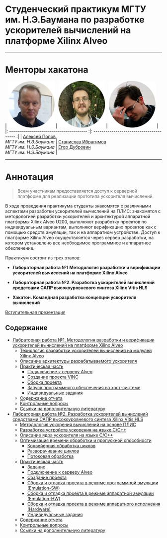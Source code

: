 # Cтуденческий практикум МГТУ им. Н.Э.Баумана по разработке ускорителей вычислений на платформе Xilinx Alveo 

---

# Менторы хакатона


|   <img src="assets/aleksei_popov.png" width="150"> |  <img src="assets/stanislav_ibragimov.png" width="150">  |  <img src="assets/egor_dubrovin.png" width="150">  |
|: --------------------------------------- :|: --------------------------------------- :|
|   [Алексей Попов](mailto:alexpopov@bmstu.ru), <br> *МГТУ им. Н.Э.Баумана*   |   [Станислав  Ибрагимов](mailto:ibragimov@bmstu.ru)  <br>  *МГТУ им. Н.Э.Баумана*    |   [Егор Дубровин](mailto:dubrovin.en@ya.ru)  <br>  *МГТУ им. Н.Э.Баумана*    |
 

---
	

# Аннотация <a name="0"></a>

> Всем участникам предоставляется доступ к серверной платформе для реализации прототипа ускорителя вычислений. 

В ходе проведения практикума студенты знакомятся с различными аспектами разработки ускорителей вычислений на ПЛИС: знакомятся с методологией разработки ускорителей и архитектурой аппаратной платформы Xilinx Alveo U200, выполняют разработку проектов по индивидуальным вариантам, выполняют верификацию проектов как с помощью средств эмуляции, так и на аппаратном устройстве. Доступ к платформе Xilinx Alveo осуществляется через сервер разработки, на котором установлено все необходимое программное и аппаратное обеспечение.

Практикум состоит из трех этапов:

- **Лабораторная работа №1 Методология разработки и верификации ускорителей вычислений на платформе Xilinx Alveo**

- **Лабораторная работа №2. Разработка ускорителей вычислений средствами САПР высокоуровневого синтеза Xilinx Vitis HLS**

- **Хакатон. Командная разработка концепции ускорителя вычислений**

[Вступительная презентация](https://github.com/alexbmstu/2021/blob/master/docs/%D0%9F%D1%80%D0%B0%D0%BA%D1%82%D0%B8%D0%BA%D1%83%D0%BC.pdf)


## Содержание


- [Лабраторная работа №1. Методология разработки и верификации ускорителей вычислений на  платформе Xilinx Alveo ](#1)
	- [Технология разработки ускорителей вычислений на модулей Xilinx Alveo](#1_1)
	- [Описание архитектуры разрабатываемого ускорителя](#1_2)
	- [Практическая часть](#1_3)
		- [Подключение к серверу Alveo](#1_3_1)
		- [Создание проекта VINC](#1_3_2)
		- [Сборка проекта](#1_3_3)
		- [Запуск программного обеспечения на хост-системе](#1_3_4)
		- [Индивидуальные задания](#1_3_5)
	- [Содержание отчета](#1_4)
	- [Контрольные вопросы](#1_5)
	- [Ссылки на дополнительную литературу](#1_6)
- [Лабраторная работа №2. Разработка ускорителей вычислений средствами САПР высокоуровневого синтеза Xilinx Vitis HLS](#2)
	- [Методология ускорения вычислений на основе ПЛИС](#2_1)
	- [Разработка устройств ускорения на языке С/C++](#2_2)
	- [Описание ядра ускорителя на языке C/C++](#2_3)
	- [Оптимизация времени обработки и пропускной способности](#2_4)
		- [Конвейерная обработка циклов](#2_4_1)
		- [Разворачивание циклов](#2_4_2)
		- [Потоковая обработка](#2_4_3)
	- [Практическая часть](#2_5)
		- [Задание](#2_5_1)
		- [Подключение к серверу Alveo](#2_5_2)
		- [Создание проекта](#2_5_3)
		- [Сборка и отладка проекта в режиме программной эмуляции (Emulation-SW)](#2_5_4)
		- [Сборка и отладка проекта в режиме аппаратной эмуляции (Emulation-HW)](#2_5_5)
		- [Сборка и отладка проекта в режиме аппаратного исполнения (Hardware)](#2_5_6)
		- [Индивидуальные задания](#2_5_7)
	- [Содержание отчета](#2_6)
	- [Контрольные вопросы](#2_7)
	- [Ссылки на дополнительную литературу](#2_8)
